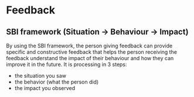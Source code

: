 # Feedback

## SBI framework (Situation -> Behaviour -> Impact)

By using the SBI framework, the person giving feedback can provide specific and constructive feedback that helps the person receiving the
feedback understand the impact of their behaviour and how they can improve it in the future.
It is processing in 3 steps:
* the situation you saw
* the behavior (what the person did)
* the impact you observed

